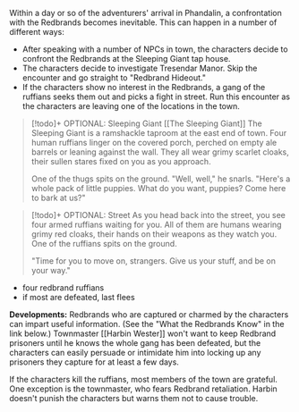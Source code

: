 Within a day or so of the adventurers' arrival in Phandalin, a confrontation with the Redbrands becomes inevitable. This can happen in a number of different ways:

- After speaking with a number of NPCs in town, the characters decide to confront the Redbrands at the Sleeping Giant tap house.
- The characters decide to investigate Tresendar Manor. Skip the encounter and go straight to "Redbrand Hideout."
- If the characters show no interest in the Redbrands, a gang of the ruffians seeks them out and picks a fight in street. Run this encounter as the characters are leaving one of the locations in the town.

> [!todo]+ OPTIONAL: Sleeping Giant
> [[The Sleeping Giant]]
> The Sleeping Giant is a ramshackle taproom at the east end of town. Four human ruffians linger on the covered porch, perched on empty ale barrels or leaning against the wall. They all wear grimy scarlet cloaks, their sullen stares fixed on you as you approach.
> 
> One of the thugs spits on the ground. "Well, well," he snarls. "Here's a whole pack of little puppies. What do you want, puppies? Come here to bark at us?"

> [!todo]+ OPTIONAL: Street
> As you head back into the street, you see four armed ruffians waiting for you. All of them are humans wearing grimy red cloaks, their hands on their weapons as they watch you. One of the ruffians spits on the ground.
> 
> "Time for you to move on, strangers. Give us your stuff, and be on your way."

* four redbrand ruffians
* if most are defeated, last flees

**Developments:**
Redbrands who are captured or charmed by the characters can impart useful information. (See the "What the Redbrands Know" in the link below.) Townmaster [[Harbin Wester]] won't want to keep Redbrand prisoners until he knows the whole gang has been defeated, but the characters can easily persuade or intimidate him into locking up any prisoners they capture for at least a few days.

If the characters kill the ruffians, most members of the town are grateful. One exception is the townmaster, who fears Redbrand retaliation. Harbin doesn't punish the characters but warns them not to cause trouble.